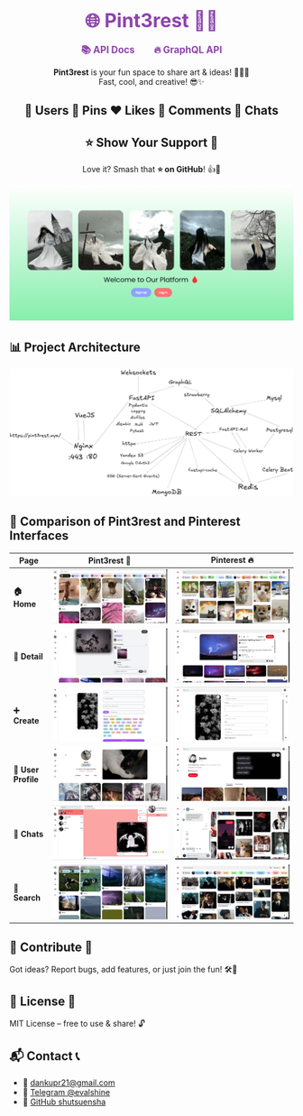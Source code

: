 <div align="center">
  <h1> 
    <a href="https://pint3rest.xyz" target="_blank" rel="noopener noreferrer" style="margin: 0 15px; font-size: 1.2em; font-weight: bold; color: #8E44AD; text-decoration: none;">
      🌐 Pint3rest 🚀✨
    </a>
  </h1>
</div>

<div align="center">
  <a href="https://pint3rest.xyz/api/docs" target="_blank" rel="noopener noreferrer" style="margin: 0 15px; font-size: 1.2em; font-weight: bold; color: #8E44AD; text-decoration: none;">
    📚 API Docs
  </a>
  <a href="https://pint3rest.xyz/api/graphql" target="_blank" rel="noopener noreferrer" style="margin: 0 15px; font-size: 1.2em; font-weight: bold; color: #8E44AD; text-decoration: none;">
    🔥 GraphQL API
  </a>
</div>

<div align="center">
  <p><strong>Pint3rest</strong> is your fun space to share art & ideas! 🎨📸💡<br>
  Fast, cool, and creative! 😎✨</p>
</div>

<div align="center">
  <h2>👤 Users  📌 Pins  ❤️ Likes  💬 Comments  💭 Chats</h2>
</div>

<div align="center">
  <h2>⭐ Show Your Support 💖</h2>
  <p>Love it? Smash that <strong>⭐ on GitHub</strong>! 👍🎉</p>
</div>

![Logo](.github/assets/logo.png)

## 📊 Project Architecture
![Architecture](.github/assets/architecture.png)

## 📸 Comparison of Pint3rest and Pinterest Interfaces

| Page  | Pint3rest 🚀 | Pinterest 🔥 |
|-----------|------------|-------------|
| **🏠 Home**  | ![Home Pint3rest](.github/assets/pint3rest-home.png) | ![Home Pinterest](.github/assets/pinterest-home.png) |
| **📌 Detail** | ![Detail Pint3rest](.github/assets/pint3rest-detail.png) | ![Detail Pinterest](.github/assets/pinterest-detail.png) |
| **➕ Create** | ![Create Pint3rest](.github/assets/pint3rest-create.png) | ![Create Pinterest](.github/assets/pinterest-create.png) |
| **👤 User Profile** | ![User Pint3rest](.github/assets/pint3rest-user.png) | ![User Pinterest](.github/assets/pinterest-user.png) |
| **💬 Chats** | ![Chats Pint3rest](.github/assets/pint3rest-chats.png) | ![Chats Pinterest](.github/assets/pinterest-chats.png) |
| **🔎 Search** | ![Search Pint3rest](.github/assets/pint3rest-search.png) | ![Search Pinterest](.github/assets/pinterest-search.png) |




## 🤝 Contribute 🤩
Got ideas? Report bugs, add features, or just join the fun! 🛠️💬

## 📜 License 📝
MIT License – free to use & share! 🔓

## 📬 Contact 📞
- 📧 [dankupr21@gmail.com](mailto:dankupr21@gmail.com)
- 💬 <a href="https://t.me/evalshine" target="_blank" rel="noopener noreferrer">Telegram @evalshine</a>
- 🐙 <a href="https://github.com/shutsuensha" target="_blank" rel="noopener noreferrer">GitHub shutsuensha</a>
